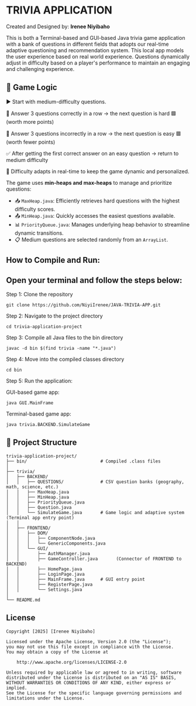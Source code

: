 #  TRIVIA APPLICATION

Created and Designed by: **Irenee Niyibaho**

This is both a Terminal-based and GUI-based Java trivia game application with a bank of questions in different fields that adopts our real-time adaptive questioning and recommendation system. This local app models the user experience based on real world experience. Questions dynamically adjust in difficulty based on a player's performance to maintain an engaging and challenging experience.

## 🧠 Game Logic

▶️ Start with medium-difficulty questions.

🔼 Answer 3 questions correctly in a row → the next question is hard 🟩 (worth more points)

🔽 Answer 3 questions incorrectly in a row → the next question is easy 🟥 (worth fewer points)

✅ After getting the first correct answer on an easy question → return to medium difficulty

🧠 Difficulty adapts in real-time to keep the game dynamic and personalized.


The game uses **min-heaps and max-heaps** to manage and prioritize questions:

- 📥 `MaxHeap.java`: Efficiently retrieves hard questions with the highest difficulty scores.
- 📤 `MinHeap.java`: Quickly accesses the easiest questions available.
- 📊 `PriorityQueue.java`: Manages underlying heap behavior to streamline dynamic transitions.
- 📋 Medium questions are selected randomly from an `ArrayList`.


## How to Compile and Run:

Open your terminal and follow the steps below:
-----------------------------------------------

Step 1: Clone the repository
```
git clone https://github.com/NiyiIrenee/JAVA-TRIVIA-APP.git
```

Step 2: Navigate to the project directory
```
cd trivia-application-project
```

Step 3: Compile all Java files to the bin directory

```
javac -d bin $(find trivia -name "*.java")
```
 
Step 4: Move into the compiled classes directory

```
cd bin
```
Step 5: Run the application:

GUI-based game app:
```
java GUI.MainFrame
```
Terminal-based game app:
```
java trivia.BACKEND.SimulateGame
```

## 📁 Project Structure

```
trivia-application-project/
├── bin/                            # Compiled .class files
│
├── trivia/
│   ├── BACKEND/
│   │   ├── QUESTIONS/              # CSV question banks (geography, math, science, etc.)
│   │   ├── MaxHeap.java
│   │   ├── MinHeap.java
│   │   ├── PriorityQueue.java
│   │   ├── Question.java
│   │   └── SimulateGame.java       # Game logic and adaptive system (Terminal app entry point)
│   │
│   ├── FRONTEND/
│   │   ├── DOM/
│   │   │   ├── ComponentNode.java
│   │   │   └── GenericComponents.java
│   │   └── GUI/
│   │       ├── AuthManager.java
│   │       ├── GameController.java       (Connector of FRONTEND to BACKEND)
│   │       ├── HomePage.java
│   │       ├── LoginPage.java
│   │       ├── MainFrame.java      # GUI entry point
│   │       ├── RegisterPage.java
│   │       └── Settings.java
│
└── README.md
```
## License

    Copyright [2025] [Irenee Niyibaho]

    Licensed under the Apache License, Version 2.0 (the "License");
    you may not use this file except in compliance with the License.
    You may obtain a copy of the License at

        http://www.apache.org/licenses/LICENSE-2.0

    Unless required by applicable law or agreed to in writing, software
    distributed under the License is distributed on an "AS IS" BASIS,
    WITHOUT WARRANTIES OR CONDITIONS OF ANY KIND, either express or implied.
    See the License for the specific language governing permissions and
    limitations under the License.
